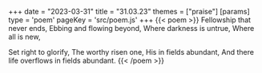 +++
date = "2023-03-31"
title = "31.03.23"
themes = ["praise"]
[params]
  type = 'poem'
  pageKey = 'src/poem.js'
+++
{{< poem >}}
Fellowship that never ends,
Ebbing and flowing beyond,
Where darkness is untrue,
Where all is new,

Set right to glorify,
The worthy risen one, 
His in fields abundant,
And there life overflows in fields abundant.
{{< /poem >}}